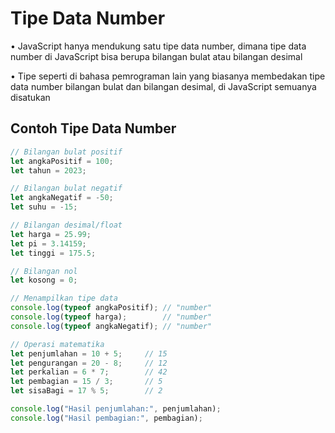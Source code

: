 # Tipe Data Number

• JavaScript hanya mendukung satu tipe data number, dimana tipe data number di JavaScript bisa berupa bilangan bulat atau bilangan desimal

• Tipe seperti di bahasa pemrograman lain yang biasanya membedakan tipe data number bilangan bulat dan bilangan desimal, di JavaScript semuanya disatukan

## Contoh Tipe Data Number

```javascript
// Bilangan bulat positif
let angkaPositif = 100;
let tahun = 2023;

// Bilangan bulat negatif
let angkaNegatif = -50;
let suhu = -15;

// Bilangan desimal/float
let harga = 25.99;
let pi = 3.14159;
let tinggi = 175.5;

// Bilangan nol
let kosong = 0;

// Menampilkan tipe data
console.log(typeof angkaPositif); // "number"
console.log(typeof harga);        // "number"
console.log(typeof angkaNegatif); // "number"

// Operasi matematika
let penjumlahan = 10 + 5;     // 15
let pengurangan = 20 - 8;     // 12
let perkalian = 6 * 7;        // 42
let pembagian = 15 / 3;       // 5
let sisaBagi = 17 % 5;        // 2

console.log("Hasil penjumlahan:", penjumlahan);
console.log("Hasil pembagian:", pembagian);
```
